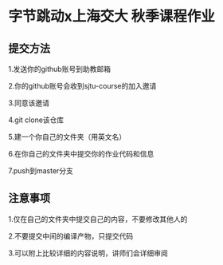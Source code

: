 # 字节跳动x上海交大 秋季课程作业

## 提交方法
1.发送你的github账号到助教邮箱

2.你的github账号会收到sjtu-course的加入邀请

3.同意该邀请

4.git clone该仓库

5.建一个你自己的文件夹（用英文名）

6.在你自己的文件夹中提交你的作业代码和信息

7.push到master分支

## 注意事项
1.仅在自己的文件夹中提交自己的内容，不要修改其他人的

2.不要提交中间的编译产物，只提交代码

3.可以附上比较详细的内容说明，讲师们会详细审阅

